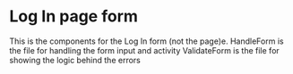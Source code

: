 
# Log In page form
This is the components for the Log In form (not the page)e.
HandleForm is the file for handling the form input and activity
ValidateForm is the file for showing the logic behind the errors
